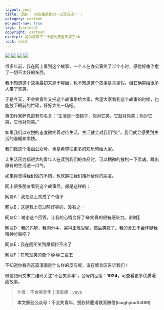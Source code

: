 ```yaml
---
layout: post
title: 漫画 | 网友最悲惨的一天没有之一 ！
category: cartoon
no-post-nav: true
tags: [cartoon]
copyright: cartoon
excerpt: 哈尔滨零下二十度的夜里笑成了sb
lock: need
---
```


![](http://favorites.ren/assets/images/2019/cartoon/zhuxiao01.jpg)
![](http://favorites.ren/assets/images/2019/cartoon/zhuxiao02.jpg)
![](http://favorites.ren/assets/images/2019/cartoon/zhuxiao03.jpg)
![](http://favorites.ren/assets/images/2019/cartoon/zhuxiao04.jpg)

很多年前，我在网上看到这个故事，一个人在办公室笑了半个小时，感觉好像治愈了一切不太好的东西。

我不知道这个故事最初来源于哪里，也不知道这个故事是真是假，但它确实给很多人带了欢笑。

于是今天，不会笑青年又把这个故事带给大家，希望大家看到这个故事的时候，也能放下眼前的忙碌，好好大笑一场吧。

英国作家萨克雷有句名言：“生活是一面镜子，你对它笑，它就对你笑；你对它哭，它也对你哭。”

如果我们以欢悦的态度微笑着对待生活，生活就会对我们“笑”，我们就会感受到生活的温暖和愉快。

我们做这个漫画公众号，也是希望把更多的欢乐带给大家。

让生活压力都很大的青年人在读到我们的作品时，可以稍微的放松一下灵魂，跳出原有的生活透一口气。

如果你觉得我们做的不错，也欢迎把我们推荐给你的朋友。

网上很多朋友看到这个故事后，都是这样的：

网友A：我在路上笑成了个傻子

网友B：这是我上见过醉好笑的，没有之一

网友C：谢谢这个回答，让我的心情变好了😂笑真的很有感染力。谢谢🙏

网友D：我的妈呀，我刚分手，哭得正难受呢，然后笑疯了。我的舍友不会怀疑我精神分裂吧？

网友E：我在厕所笑到屎都拉不出了

网友F：在教室笑的像个😂😂二百五

不知道你看完这篇漫画是什么样的反应呢，请在留言区告诉我们！

微信扫码文末二维码关注“不会笑青年”，公号内回复：**1024**，可查看更多优质漫画故事。


>作者：不会笑青年 | 漫画师：yaya
>
>**本文原创公众号：不会笑青年，授权转载请联系微信(laughyouth369)**